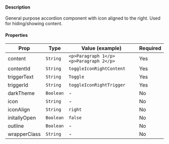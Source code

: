 #### Description

General purpose accordion component with icon aligned to the right. Used for hiding/showing content.

#### Properties

| Prop         | Type      | Value (example)                        | Required |
| ------------ | --------- | -------------------------------------- | -------- |
| content      | `String`  | `<p>Paragraph 1</p><p>Paragraph 2</p>` | Yes      |
| contentId    | `String`  | `toggleIconRightContent`               | Yes      |
| triggerText  | `String`  | `Toggle`                               | Yes      |
| triggerId    | `String`  | `toggleIconRightTrigger`               | Yes      |
| darkTheme    | `Boolean` | -                                      | No       |
| icon         | `String`  | -                                      | No       |
| iconAlign    | `String`  | `right`                                | No       |
| initallyOpen | `Boolean` | `false`                                | No       |
| outline      | `Boolean` | -                                      | No       |
| wrapperClass | `String`  | -                                      | No       |
